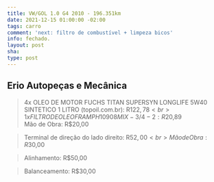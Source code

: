 ```yaml
---
title: VW/GOL 1.0 G4 2010 - 196.351km
date: 2021-12-15 01:00:00 -02:00
tags: carro
comment: 'next: filtro de combustível + limpeza bicos'
info: fechado.
layout: post
sha: 
type: post
---
```


Erio Autopeças e Mecânica
------
>4x OLEO DE MOTOR FUCHS TITAN SUPERSYN LONGLIFE 5W40 SINTETICO 1 LITRO (topoil.com.br): R$122,78 <br>
>1x FILTRO DE OLEO FRAM PH10908 MIX - 3/4-2: R$20,89 <br>
>Mão de Obra: R$20,00

>Terminal de direção do lado direito: R$52,00 <br>
>Mão de Obra: R$30,00

>Alinhamento: R$50,00

>Balanceamento: R$30,00
